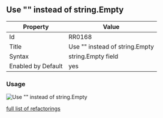 ## Use "" instead of string\.Empty

Property | Value
--- | ---
Id|RR0168
Title|Use "" instead of string\.Empty
Syntax|string\.Empty field
Enabled by Default|yes

### Usage

![Use "" instead of string\.Empty](../../images/refactorings/UseEmptyStringLiteralInsteadOfStringEmpty.png)

[full list of refactorings](Refactorings.md)